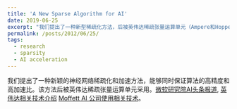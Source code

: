 ```yaml
---
title: 'A New Sparse Algorithm for AI'
date: 2019-06-25
excerpt: "我们提出了一种新型稀疏化方法，后被英伟达稀疏张量运算单元（Ampere和Hopper架构）采用<br/><img src='/images/awards/sparsity-short.png'>"
permalink: /posts/2012/06/25/
tags:
  - research
  - sparsity
  - AI acceleration
---
```


我们提出了一种新颖的神经网络稀疏化和加速方法，能够同时保证算法的高精度和高加速比。该方法后被英伟达稀疏张量运算单元采用。[微软研究院AI头条报道](https://www.jiqizhixin.com/articles/2019-06-25-18), [英伟达相关技术介绍](https://developer.nvidia.com/blog/nvidia-hopper-architecture-in-depth/) [Moffett AI 公司使用相关技术](https://github.com/MoffettSystem/PruningToolsV2)。